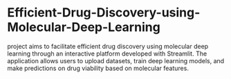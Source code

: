 # Efficient-Drug-Discovery-using-Molecular-Deep-Learning
project aims to facilitate efficient drug discovery using molecular deep learning through an interactive platform developed with Streamlit. The application allows users to upload datasets, train deep learning models, and make predictions on drug viability based on molecular features.
